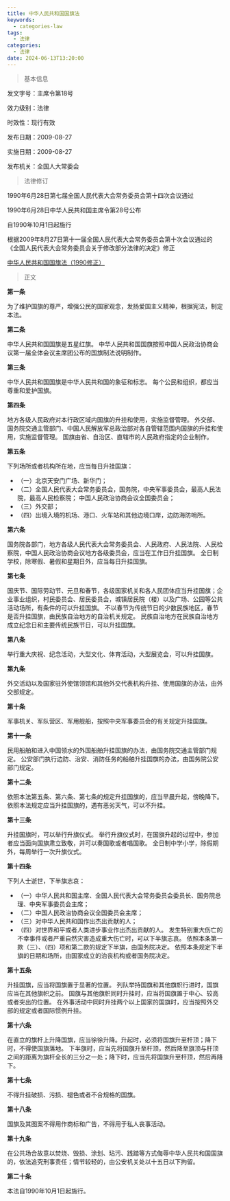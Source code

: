 ```yaml
---
title: 中华人民共和国国旗法
keywords:
  - categories-law
tags:
  - 法律
categories:
  - 法律
date: 2024-06-13T13:20:00
---
```


> 基本信息

发文字号：主席令第18号

效力级别：法律

时效性：现行有效

发布日期：2009-08-27

实施日期：2009-08-27

发布机关：全国人大常委会
<!-- more -->

> 法律修订

1990年6月28日第七届全国人民代表大会常务委员会第十四次会议通过

1990年6月28日中华人民共和国主席令第28号公布

自1990年10月1日起施行

根据2009年8月27日第十一届全国人民代表大会常务委员会第十次会议通过的《全国人民代表大会常务委员会关于修改部分法律的决定》修正

[中华人民共和国国旗法（1990修正）](https://duxiaofa.baidu.com/detail?cid=1139334df8eb851acbcbedcb99f204d1_law&searchType=statute)

> 正文

**第一条**

为了维护国旗的尊严，增强公民的国家观念，发扬爱国主义精神，根据宪法，制定本法。

**第二条**

中华人民共和国国旗是五星红旗。 中华人民共和国国旗按照中国人民政治协商会议第一届全体会议主席团公布的国旗制法说明制作。

**第三条**

中华人民共和国国旗是中华人民共和国的象征和标志。 每个公民和组织，都应当尊重和爱护国旗。

**第四条**

地方各级人民政府对本行政区域内国旗的升挂和使用，实施监督管理。 外交部、国务院交通主管部门、中国人民解放军总政治部对各自管辖范围内国旗的升挂和使用，实施监督管理。 国旗由省、自治区、直辖市的人民政府指定的企业制作。

**第五条**

下列场所或者机构所在地，应当每日升挂国旗： 

- （一）北京天安门广场、新华门； 
- （二）全国人民代表大会常务委员会，国务院，中央军事委员会，最高人民法院，最高人民检察院； 中国人民政治协商会议全国委员会； 
- （三）外交部；
- （四）出境入境的机场、港口、火车站和其他边境口岸，边防海防哨所。

**第六条**

国务院各部门，地方各级人民代表大会常务委员会、人民政府、人民法院、人民检察院，中国人民政治协商会议地方各级委员会，应当在工作日升挂国旗。 全日制学校，除寒假、暑假和星期日外，应当每日升挂国旗。

**第七条**

国庆节、国际劳动节、元旦和春节，各级国家机关和各人民团体应当升挂国旗；企业事业组织，村民委员会、居民委员会，城镇居民院（楼）以及广场、公园等公共活动场所，有条件的可以升挂国旗。 不以春节为传统节日的少数民族地区，春节是否升挂国旗，由民族自治地方的自治机关规定。 民族自治地方在民族自治地方成立纪念日和主要传统民族节日，可以升挂国旗。

**第八条**

举行重大庆祝、纪念活动，大型文化、体育活动，大型展览会，可以升挂国旗。

**第九条**

外交活动以及国家驻外使馆领馆和其他外交代表机构升挂、使用国旗的办法，由外交部规定。

**第十条**

军事机关、军队营区、军用舰船，按照中央军事委员会的有关规定升挂国旗。

**第十一条**

民用船舶和进入中国领水的外国船舶升挂国旗的办法，由国务院交通主管部门规定。 公安部门执行边防、治安、消防任务的船舶升挂国旗的办法，由国务院公安部门规定。

**第十二条**

依照本法第五条、第六条、第七条的规定升挂国旗的，应当早晨升起，傍晚降下。 依照本法规定应当升挂国旗的，遇有恶劣天气，可以不升挂。

**第十三条**

升挂国旗时，可以举行升旗仪式。 举行升旗仪式时，在国旗升起的过程中，参加者应当面向国旗肃立致敬，并可以奏国歌或者唱国歌。 全日制中学小学，除假期外，每周举行一次升旗仪式。

**第十四条**

下列人士逝世，下半旗志哀： 

- （一）中华人民共和国主席、全国人民代表大会常务委员会委员长、国务院总理、中央军事委员会主席；
- （二）中国人民政治协商会议全国委员会主席； 
- （三）对中华人民共和国作出杰出贡献的人； 
- （四）对世界和平或者人类进步事业作出杰出贡献的人。 发生特别重大伤亡的不幸事件或者严重自然灾害造成重大伤亡时，可以下半旗志哀。 依照本条第一款（三）、（四）项和第二款的规定下半旗，由国务院决定。 依照本条规定下半旗的日期和场所，由国家成立的治丧机构或者国务院决定。

**第十五条**

升挂国旗，应当将国旗置于显著的位置。 列队举持国旗和其他旗帜行进时，国旗应当在其他旗帜之前。 国旗与其他旗帜同时升挂时，应当将国旗置于中心、较高或者突出的位置。 在外事活动中同时升挂两个以上国家的国旗时，应当按照外交部的规定或者国际惯例升挂。

**第十六条**

在直立的旗杆上升降国旗，应当徐徐升降。升起时，必须将国旗升至杆顶；降下时，不得使国旗落地。 下半旗时，应当先将国旗升至杆顶，然后降至旗顶与杆顶之间的距离为旗杆全长的三分之一处；降下时，应当先将国旗升至杆顶，然后再降下。

**第十七条**

不得升挂破损、污损、褪色或者不合规格的国旗。

**第十八条**

国旗及其图案不得用作商标和广告，不得用于私人丧事活动。

**第十九条**

在公共场合故意以焚烧、毁损、涂划、玷污、践踏等方式侮辱中华人民共和国国旗的，依法追究刑事责任；情节较轻的，由公安机关处以十五日以下拘留。

**第二十条**

本法自1990年10月1日起施行。




